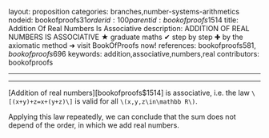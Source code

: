 layout: proposition
categories: branches,number-systems-arithmetics
nodeid: bookofproofs$31
orderid: 100
parentid: bookofproofs$1514
title: Addition Of Real Numbers Is Associative
description: ADDITION OF REAL NUMBERS IS ASSOCIATIVE &#9733; graduate maths &#10004; step by step &#10010; by the axiomatic method &#10140; visit BookOfProofs now!
references: bookofproofs$581,bookofproofs$696
keywords: addition,associative,numbers,real
contributors: bookofproofs

---


---

[Addition of real numbers][bookofproofs$1514] is associative, i.e. the law `\[(x+y)+z=x+(y+z)\]` is valid for all `\(x,y,z\in\mathbb R\)`.

Applying this law repeatedly, we can conclude that the sum does not depend of the order, in which we add real numbers.
